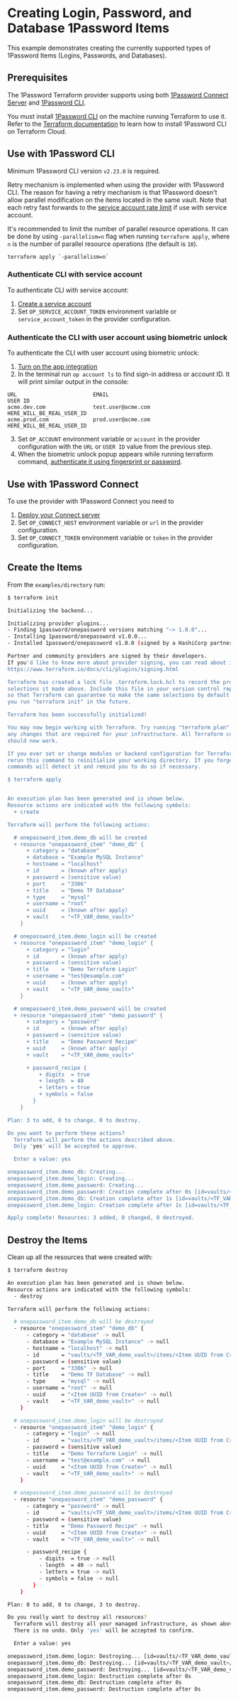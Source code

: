 # Creating Login, Password, and Database 1Password Items

This example demonstrates creating the currently supported types of 1Password Items (Logins, Passwords, and Databases).
## Prerequisites

The 1Password Terraform provider supports using both [1Password Connect Server](https://developer.1password.com/docs/secrets-automation/#1password-connect-server)
and [1Password CLI](https://developer.1password.com/docs/cli).

You must install [1Password CLI](https://developer.1password.com/docs/cli) on the machine running Terraform to use it. Refer to the
[Terraform documentation](https://developer.hashicorp.com/terraform/cloud-docs/run/install-software#only-install-standalone-binaries) to learn how to install 1Password CLI on Terraform Cloud.

## Use with 1Password CLI

Minimum 1Password CLI version `v2.23.0` is required.

Retry mechanism is implemented when using the provider with 1Password CLI. The reason for having a retry mechanism is that 1Password doesn't allow parallel modification on the items located in the same vault.
Note that each retry fast forwards to the [service account rate limit](https://developer.1password.com/docs/service-accounts/rate-limits/) if use with service account.

It's recommended to limit the number of parallel resource operations. It can be done by using `-parallelism=n` flag when running `terraform apply`, where `n` is the number of parallel resource operations (the default is `10`).
```
terraform apply `-parallelism=n`
```

### Authenticate CLI with service account

To authenticate CLI with service account:
1. [Create a service account](https://developer.1password.com/docs/service-accounts/get-started#create-a-service-account)
2. Set `OP_SERVICE_ACCOUNT_TOKEN` environment variable or `service_account_token` in the provider configuration.

### Authenticate the CLI with user account using biometric unlock

To authenticate the CLI with user account using biometric unlock:
1. [Turn on the app integration](https://developer.1password.com/docs/cli/app-integration/#step-1-turn-on-the-app-integration)
2. In the terminal run `op account ls` to find sign-in address or account ID. It will print similar output in the console:
```
URL                        EMAIL                                         USER ID
acme.dev.com               test.user@acme.com                            HERE_WILL_BE_REAL_USER_ID
acme.prod.com              prod.user@acme.com                            HERE_WILL_BE_REAL_USER_ID
```
3. Set `OP_ACCOUNT` environment variable or `account` in the provider configuration with the `URL` or `USER ID` value from the previous step.
4. When the biometric unlock popup appears while running terraform command, [authenticate it using fingerprint or password](https://developer.1password.com/docs/cli/app-integration/#step-2-enter-any-command-to-sign-in).

## Use with 1Password Connect

To use the provider with 1Password Connect you need to
1. [Deploy your Connect server](https://developer.1password.com/docs/connect/get-started#deployment)
2. Set `OP_CONNECT_HOST` environment variable or `url` in the provider configuration.
3. Set `OP_CONNECT_TOKEN` environment variable or `token` in the provider configuration.

## Create the Items

From the `examples/directory` run:

```sh
$ terraform init

Initializing the backend...

Initializing provider plugins...
- Finding 1password/onepassword versions matching "~> 1.0.0"...
- Installing 1password/onepassword v1.0.0...
- Installed 1password/onepassword v1.0.0 (signed by a HashiCorp partner, key ID 6681876AE08DC4BF)

Partner and community providers are signed by their developers.
If you'd like to know more about provider signing, you can read about it here:
https://www.terraform.io/docs/cli/plugins/signing.html

Terraform has created a lock file .terraform.lock.hcl to record the provider
selections it made above. Include this file in your version control repository
so that Terraform can guarantee to make the same selections by default when
you run "terraform init" in the future.

Terraform has been successfully initialized!

You may now begin working with Terraform. Try running "terraform plan" to see
any changes that are required for your infrastructure. All Terraform commands
should now work.

If you ever set or change modules or backend configuration for Terraform,
rerun this command to reinitialize your working directory. If you forget, other
commands will detect it and remind you to do so if necessary.

$ terraform apply


An execution plan has been generated and is shown below.
Resource actions are indicated with the following symbols:
  + create

Terraform will perform the following actions:

  # onepassword_item.demo_db will be created
  + resource "onepassword_item" "demo_db" {
      + category = "database"
      + database = "Example MySQL Instance"
      + hostname = "localhost"
      + id       = (known after apply)
      + password = (sensitive value)
      + port     = "3306"
      + title    = "Demo TF Database"
      + type     = "mysql"
      + username = "root"
      + uuid     = (known after apply)
      + vault    = "<TF_VAR_demo_vault>"
    }

  # onepassword_item.demo_login will be created
  + resource "onepassword_item" "demo_login" {
      + category = "login"
      + id       = (known after apply)
      + password = (sensitive value)
      + title    = "Demo Terraform Login"
      + username = "test@example.com"
      + uuid     = (known after apply)
      + vault    = "<TF_VAR_demo_vault>"
    }

  # onepassword_item.demo_password will be created
  + resource "onepassword_item" "demo_password" {
      + category = "password"
      + id       = (known after apply)
      + password = (sensitive value)
      + title    = "Demo Password Recipe"
      + uuid     = (known after apply)
      + vault    = "<TF_VAR_demo_vault>"

      + password_recipe {
          + digits  = true
          + length  = 40
          + letters = true
          + symbols = false
        }
    }

Plan: 3 to add, 0 to change, 0 to destroy.

Do you want to perform these actions?
  Terraform will perform the actions described above.
  Only 'yes' will be accepted to approve.

  Enter a value: yes

onepassword_item.demo_db: Creating...
onepassword_item.demo_login: Creating...
onepassword_item.demo_password: Creating...
onepassword_item.demo_password: Creation complete after 0s [id=vaults/<TF_VAR_demo_vault>/items/<New Item UUID>]
onepassword_item.demo_db: Creation complete after 1s [id=vaults/<TF_VAR_demo_vault>/items/<New Item UUID>]
onepassword_item.demo_login: Creation complete after 1s [id=vaults/<TF_VAR_demo_vault>/items/<New Item UUID>]

Apply complete! Resources: 3 added, 0 changed, 0 destroyed.
```

## Destroy the Items

Clean up all the resources that were created with:

```sh
$ terraform destroy

An execution plan has been generated and is shown below.
Resource actions are indicated with the following symbols:
  - destroy

Terraform will perform the following actions:

  # onepassword_item.demo_db will be destroyed
  - resource "onepassword_item" "demo_db" {
      - category = "database" -> null
      - database = "Example MySQL Instance" -> null
      - hostname = "localhost" -> null
      - id       = "vaults/<TF_VAR_demo_vault>/items/<Item UUID from Create>" -> null
      - password = (sensitive value)
      - port     = "3306" -> null
      - title    = "Demo TF Database" -> null
      - type     = "mysql" -> null
      - username = "root" -> null
      - uuid     = "<Item UUID from Create>" -> null
      - vault    = "<TF_VAR_demo_vault>" -> null
    }

  # onepassword_item.demo_login will be destroyed
  - resource "onepassword_item" "demo_login" {
      - category = "login" -> null
      - id       = "vaults/<TF_VAR_demo_vault>/items/<Item UUID from Create>" -> null
      - password = (sensitive value)
      - title    = "Demo Terraform Login" -> null
      - username = "test@example.com" -> null
      - uuid     = "<Item UUID from Create>" -> null
      - vault    = "<TF_VAR_demo_vault>" -> null
    }

  # onepassword_item.demo_password will be destroyed
  - resource "onepassword_item" "demo_password" {
      - category = "password" -> null
      - id       = "vaults/<TF_VAR_demo_vault>/items/<Item UUID from Create>" -> null
      - password = (sensitive value)
      - title    = "Demo Password Recipe" -> null
      - uuid     = "<Item UUID from Create>" -> null
      - vault    = "<TF_VAR_demo_vault>" -> null

      - password_recipe {
          - digits  = true -> null
          - length  = 40 -> null
          - letters = true -> null
          - symbols = false -> null
        }
    }

Plan: 0 to add, 0 to change, 3 to destroy.

Do you really want to destroy all resources?
  Terraform will destroy all your managed infrastructure, as shown above.
  There is no undo. Only 'yes' will be accepted to confirm.

  Enter a value: yes

onepassword_item.demo_login: Destroying... [id=vaults/<TF_VAR_demo_vault>/items/<Item UUID from Create>]
onepassword_item.demo_db: Destroying... [id=vaults/<TF_VAR_demo_vault>/items/<Item UUID from Create>]
onepassword_item.demo_password: Destroying... [id=vaults/<TF_VAR_demo_vault>/items/<Item UUID from Create>]
onepassword_item.demo_login: Destruction complete after 0s
onepassword_item.demo_db: Destruction complete after 0s
onepassword_item.demo_password: Destruction complete after 0s
```
